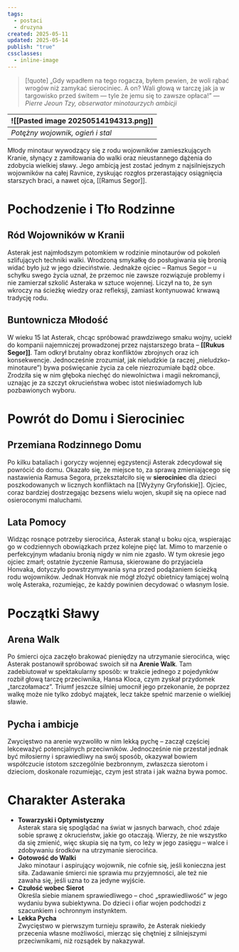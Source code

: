 ```yaml
---
tags:
  - postaci
  - druzyna
created: 2025-05-11
updated: 2025-05-14
publish: "true"
cssclasses:
  - inline-image
---
```

> [!quote] „Gdy wpadłem na tego rogacza, byłem pewien, że woli rąbać wrogów niż zamykać sierociniec. A on? Wali głową w tarczę jak ja w targowisko przed świtem — tyle że jemu się to zawsze opłaca!”
> — _Pierre Jeoun Tzy, obserwator minotaurzych ambicji_

| ![[Pasted image 20250514194313.png]]|
|-|
|*Potężny wojownik, ogień i stal* |

Młody minotaur wywodzący się z rodu wojowników zamieszkujących Kranie, słynący z zamiłowania do walki oraz nieustannego dążenia do zdobycia wielkiej sławy. Jego ambicją jest zostać jednym z najsilniejszych wojowników na całej Ravnice, zyskując rozgłos przerastający osiągnięcia starszych braci, a nawet ojca, [[Ramus Segor]].
# Pochodzenie i Tło Rodzinne
## Ród Wojowników w Kranii
Asterak jest najmłodszym potomkiem w rodzinie minotaurów od pokoleń szlifujących techniki walki. Wrodzoną smykałkę do posługiwania się bronią widać było już w jego dzieciństwie. Jednakże ojciec – Ramus Segor – u schyłku swego życia uznał, że przemoc nie zawsze rozwiązuje problemy i nie zamierzał szkolić Asteraka w sztuce wojennej. Liczył na to, że syn wkroczy na ścieżkę wiedzy oraz refleksji, zamiast kontynuować krwawą tradycję rodu.
## Buntownicza Młodość
W wieku 15 lat Asterak, chcąc spróbować prawdziwego smaku wojny, uciekł do kompanii najemniczej prowadzonej przez najstarszego brata – **[[Rukus Segor]]**. Tam odkrył brutalny obraz konfliktów zbrojnych oraz ich konsekwencje. Jednocześnie zrozumiał, jak nieludzkie (a raczej „nieludzko-minotaure”) bywa poświęcanie życia za cele niezrozumiałe bądź obce. Zrodziła się w nim głęboka niechęć do niewolnictwa i magii nekromancji, uznając je za szczyt okrucieństwa wobec istot nieświadomych lub pozbawionych wyboru.
# Powrót do Domu i Sierociniec
## Przemiana Rodzinnego Domu
Po kilku bataliach i goryczy wojennej egzystencji Asterak zdecydował się powrócić do domu. Okazało się, że miejsce to, za sprawą zmieniającego się nastawienia Ramusa Segora, przekształciło się w **sierociniec** dla dzieci poszkodowanych w licznych konfliktach na [[Wyżyny Gryfońskie]]. Ojciec, coraz bardziej dostrzegając bezsens wielu wojen, skupił się na opiece nad osieroconymi maluchami.
## Lata Pomocy
Widząc rosnące potrzeby sierocińca, Asterak stanął u boku ojca, wspierając go w codziennych obowiązkach przez kolejne pięć lat. Mimo to marzenie o perfekcyjnym władaniu bronią nigdy w nim nie zgasło. W tym okresie jego ojciec zmarł; ostatnie życzenie Ramusa, skierowane do przyjaciela Honvaka, dotyczyło powstrzymywania syna przed podążaniem ścieżką rodu wojowników. Jednak Honvak nie mógł złożyć obietnicy łamiącej wolną wolę Asteraka, rozumiejąc, że każdy powinien decydować o własnym losie.
# Początki Sławy
## Arena Walk
Po śmierci ojca zaczęło brakować pieniędzy na utrzymanie sierocińca, więc Asterak postanowił spróbować swoich sił na **Arenie Walk**. Tam zadebiutował w spektakularny sposób: w trakcie jednego z pojedynków rozbił głową tarczę przeciwnika, Hansa Kloca, czym zyskał przydomek „tarczołamacz”. Triumf jeszcze silniej umocnił jego przekonanie, że poprzez walkę może nie tylko zdobyć majątek, lecz także spełnić marzenie o wielkiej sławie.
## Pycha i ambicje
Zwycięstwo na arenie wyzwoliło w nim lekką pychę – zaczął częściej lekceważyć potencjalnych przeciwników. Jednocześnie nie przestał jednak być miłosierny i sprawiedliwy na swój sposób, okazywał bowiem współczucie istotom szczególnie bezbronnym, zwłaszcza sierotom i dzieciom, doskonale rozumiejąc, czym jest strata i jak ważna bywa pomoc.
# Charakter Asteraka
- **Towarzyski i Optymistyczny**  
    Asterak stara się spoglądać na świat w jasnych barwach, choć zdaje sobie sprawę z okrucieństw, jakie go otaczają. Wierzy, że nie wszystko da się zmienić, więc skupia się na tym, co leży w jego zasięgu – walce i zdobywaniu środków na utrzymanie sierocińca.
- **Gotowość do Walki**  
    Jako minotaur i aspirujący wojownik, nie cofnie się, jeśli konieczna jest siła. Zadawanie śmierci nie sprawia mu przyjemności, ale też nie zawaha się, jeśli uzna to za jedyne wyjście.
- **Czułość wobec Sierot**  
    Określa siebie mianem sprawiedliwego – choć „sprawiedliwość” w jego wydaniu bywa subiektywna. Do dzieci i ofiar wojen podchodzi z szacunkiem i ochronnym instynktem.
- **Lekka Pycha**  
    Zwycięstwo w pierwszym turnieju sprawiło, że Asterak niekiedy przecenia własne możliwości, mierząc się chętniej z silniejszymi przeciwnikami, niż rozsądek by nakazywał.


